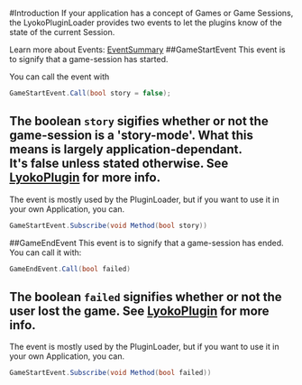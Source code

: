 #Introduction
If your application has a concept of Games or Game Sessions,
the LyokoPluginLoader provides two events to let the plugins know of the state of the current Session.

Learn more about Events: [EventSummary](../LyokoAPI/Events/EventSummary.md)
##GameStartEvent
This event is to signify that a game-session has started.

You can call the event with
```csharp
GameStartEvent.Call(bool story = false);
```
The boolean ``story`` sigifies whether or not the game-session is a 'story-mode'. What this means is largely application-dependant. <br>
It's false unless stated otherwise.
See [LyokoPlugin](../LyokoPlugin/introduction.md) for more info.
---
The event is mostly used by the PluginLoader, but if you want to use it in your own Application, you can.
```csharp
GameStartEvent.Subscribe(void Method(bool story))
```

##GameEndEvent
This event is to signify that a game-session has ended. <br>
You can call it with:
```csharp
GameEndEvent.Call(bool failed)
```
The boolean ``failed`` signifies whether or not the user lost the game.
See [LyokoPlugin](../LyokoPlugin/introduction.md) for more info.
---
The event is mostly used by the PluginLoader, but if you want to use it in your own Application, you can.
```csharp
GameStartEvent.Subscribe(void Method(bool failed))
```
